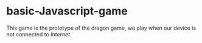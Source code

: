 # basic-Javascript-game

This game is the prototype of the dragon game, we play when our device is not connected to *_Internet_*.
